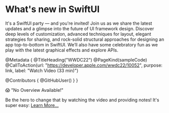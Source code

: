 # What's new in SwiftUI

It's a SwiftUI party — and you're invited! Join us as we share the latest updates and a glimpse into the future of UI framework design. Discover deep levels of customization, advanced techniques for layout, elegant strategies for sharing, and rock-solid structural approaches for designing an app top-to-bottom in SwiftUI. We’ll also have some celebratory fun as we play with the latest graphical effects and explore APIs.

@Metadata {
   @TitleHeading("WWDC22")
   @PageKind(sampleCode)
   @CallToAction(url: "https://developer.apple.com/wwdc22/10052", purpose: link, label: "Watch Video (33 min)")

   @Contributors {
      @GitHubUser(<replace this with your GitHub handle>)
   }
}

😱 "No Overview Available!"

Be the hero to change that by watching the video and providing notes! It's super easy:
 [Learn More…](https://wwdcnotes.github.io/WWDCNotes/documentation/wwdcnotes/contributing)
